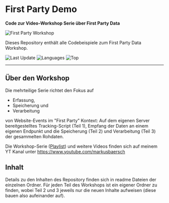# First Party Demo
**Code zur Video-Workshop Serie über First Party Data** 

![First Party Workshop](https://www.markus-baersch.de/images/fpdemo.png)

Dieses Repository enthält alle Codebeispiele zum First Party Data Workshop. 

![Last Update](https://img.shields.io/github/last-commit/mbaersch/first-party-demo) ![Languages](https://img.shields.io/github/languages/count/mbaersch/first-party-demo) ![Top](https://img.shields.io/github/languages/top/mbaersch/first-party-demo)

---

## Über den Workshop
Die mehrteilige Serie richtet den Fokus auf 

- Erfassung, 
- Speicherung und 
- Verarbeitung 

von Website-Events im "First Party" Kontext: Auf dem eigenen Server bereitgestelltes Tracking-Script (Teil 1), Empfang der Daten an einem eigenen Endpunkt und die Speicherung (Teil 2) und Verarbeitung (Teil 3) der gesammelten Rohdaten.   

Die Workshop-Serie ([Playlist](https://www.youtube.com/watch?v=juzaUNb55t4&list=PLoPHZR6Jh3an0Rw_8gFQolsaQULKbvoEC)) und weitere Videos finden sich auf meinem YT Kanal unter https://www.youtube.com/markusbaersch 

## Inhalt
Details zu den Inhalten des Repository finden sich in readme Dateien der einzelnen Ordner. Für jeden Teil des Workshops ist ein eigener Ordner zu finden, wobei Teil 2 und 3 jeweils nur die neuen Inhalte aufweisen (diese bauen also aufeinander auf). 

